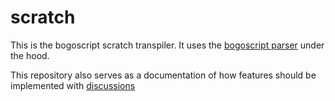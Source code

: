 # scratch

This is the bogoscript scratch transpiler. It uses the
[bogoscript parser](https://github.com/bogoscript/parser) under the hood.

This repository also serves as a documentation of how features should be
implemented with
[discussions](https://github.com/orgs/bogoscript/discussions)
